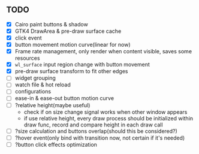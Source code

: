 ## TODO

- [x] Cairo paint buttons & shadow
- [x] GTK4 DrawArea & pre-draw surface cache
- [x] click event
- [x] button movement motion curve(linear for now)
- [x] Frame rate management, only render when content visible, saves some resources
- [x] `wl_surface` input region change with button movement
- [x] pre-draw surface transform to fit other edges
- [ ] widget grouping
- [ ] watch file & hot reload
- [ ] configurations
- [ ] ease-in & ease-out button motion curve
- [ ] ?relative height(maybe useful)
  - check if on size change signal works when other window appears
  - if use relative height, every draw process should be initialized within draw func, record and compare height in each draw call
- [ ] ?size calculation and buttons overlap(should this be considered?)
- [ ] ?hover event(only bind with transition now, not certain if it's needed)
- [ ] ?button click effects optimization
